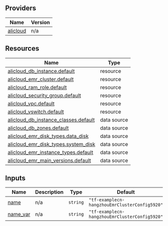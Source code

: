 <!-- BEGIN_TF_DOCS -->
## Providers

| Name | Version |
|------|---------|
| <a name="provider_alicloud"></a> [alicloud](#provider\_alicloud) | n/a |

## Resources

| Name | Type |
|------|------|
| [alicloud_db_instance.default](https://registry.terraform.io/providers/hashicorp/alicloud/latest/docs/resources/db_instance) | resource |
| [alicloud_emr_cluster.default](https://registry.terraform.io/providers/hashicorp/alicloud/latest/docs/resources/emr_cluster) | resource |
| [alicloud_ram_role.default](https://registry.terraform.io/providers/hashicorp/alicloud/latest/docs/resources/ram_role) | resource |
| [alicloud_security_group.default](https://registry.terraform.io/providers/hashicorp/alicloud/latest/docs/resources/security_group) | resource |
| [alicloud_vpc.default](https://registry.terraform.io/providers/hashicorp/alicloud/latest/docs/resources/vpc) | resource |
| [alicloud_vswitch.default](https://registry.terraform.io/providers/hashicorp/alicloud/latest/docs/resources/vswitch) | resource |
| [alicloud_db_instance_classes.default](https://registry.terraform.io/providers/hashicorp/alicloud/latest/docs/data-sources/db_instance_classes) | data source |
| [alicloud_db_zones.default](https://registry.terraform.io/providers/hashicorp/alicloud/latest/docs/data-sources/db_zones) | data source |
| [alicloud_emr_disk_types.data_disk](https://registry.terraform.io/providers/hashicorp/alicloud/latest/docs/data-sources/emr_disk_types) | data source |
| [alicloud_emr_disk_types.system_disk](https://registry.terraform.io/providers/hashicorp/alicloud/latest/docs/data-sources/emr_disk_types) | data source |
| [alicloud_emr_instance_types.default](https://registry.terraform.io/providers/hashicorp/alicloud/latest/docs/data-sources/emr_instance_types) | data source |
| [alicloud_emr_main_versions.default](https://registry.terraform.io/providers/hashicorp/alicloud/latest/docs/data-sources/emr_main_versions) | data source |

## Inputs

| Name | Description | Type | Default | Required |
|------|-------------|------|---------|:--------:|
| <a name="input_name"></a> [name](#input\_name) | n/a | `string` | `"tf-examplecn-hangzhouEmrClusterConfig5920"` | no |
| <a name="input_name_var"></a> [name\_var](#input\_name\_var) | n/a | `string` | `"tf-examplecn-hangzhouEmrClusterConfig5920"` | no |
<!-- END_TF_DOCS -->    